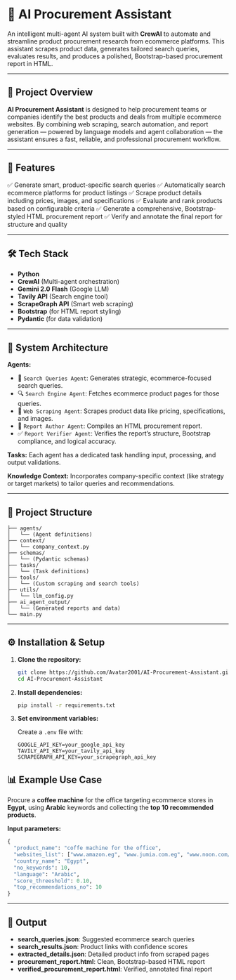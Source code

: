 # 🛒 AI Procurement Assistant

An intelligent multi-agent AI system built with **CrewAI** to automate and streamline product procurement research from ecommerce platforms. This assistant scrapes product data, generates tailored search queries, evaluates results, and produces a polished, Bootstrap-based procurement report in HTML.

---

## 📖 Project Overview

**AI Procurement Assistant** is designed to help procurement teams or companies identify the best products and deals from multiple ecommerce websites. By combining web scraping, search automation, and report generation — powered by language models and agent collaboration — the assistant ensures a fast, reliable, and professional procurement workflow.

---

## 🚀 Features

✅ Generate smart, product-specific search queries
✅ Automatically search ecommerce platforms for product listings
✅ Scrape product details including prices, images, and specifications
✅ Evaluate and rank products based on configurable criteria
✅ Generate a comprehensive, Bootstrap-styled HTML procurement report
✅ Verify and annotate the final report for structure and quality

---

## 🛠️ Tech Stack

* **Python**
* **CrewAI** (Multi-agent orchestration)
* **Gemini 2.0 Flash** (Google LLM)
* **Tavily API** (Search engine tool)
* **ScrapeGraph API** (Smart web scraping)
* **Bootstrap** (for HTML report styling)
* **Pydantic** (for data validation)

---

## 📝 System Architecture

**Agents:**

* 📖 `Search Queries Agent`: Generates strategic, ecommerce-focused search queries.
* 🔍 `Search Engine Agent`: Fetches ecommerce product pages for those queries.
* 🛒 `Web Scraping Agent`: Scrapes product data like pricing, specifications, and images.
* 📝 `Report Author Agent`: Compiles an HTML procurement report.
* ✅ `Report Verifier Agent`: Verifies the report’s structure, Bootstrap compliance, and logical accuracy.

**Tasks:**
Each agent has a dedicated task handling input, processing, and output validations.

**Knowledge Context:**
Incorporates company-specific context (like strategy or target markets) to tailor queries and recommendations.

---

## 📂 Project Structure

```
├── agents/
│   └── (Agent definitions)
├── context/
│   └── company_context.py
├── schemas/
│   └── (Pydantic schemas)
├── tasks/
│   └── (Task definitions)
├── tools/
│   └── (Custom scraping and search tools)
├── utils/
│   └── llm_config.py
├── ai_agent_output/
│   └── (Generated reports and data)
└── main.py
```

---

## ⚙️ Installation & Setup

1. **Clone the repository:**

   ```bash
   git clone https://github.com/Avatar2001/AI-Procurement-Assistant.git
   cd AI-Procurement-Assistant
   ```

2. **Install dependencies:**

   ```bash
   pip install -r requirements.txt
   ```

3. **Set environment variables:**

   Create a `.env` file with:

   ```
   GOOGLE_API_KEY=your_google_api_key
   TAVILY_API_KEY=your_tavily_api_key
   SCRAPEGRAPH_API_KEY=your_scrapegraph_api_key
   ```



## 📊 Example Use Case

Procure a **coffee machine** for the office targeting ecommerce stores in **Egypt**, using **Arabic** keywords and collecting the **top 10 recommended products**.

**Input parameters:**

```python
{
  "product_name": "coffe machine for the office",
  "websites_list": ["www.amazon.eg", "www.jumia.com.eg", "www.noon.com/egypt-en"],
  "country_name": "Egypt",
  "no_keywords": 10,
  "language": "Arabic",
  "score_threeshold": 0.10,
  "top_recommendations_no": 10
}
```

---

## 📄 Output

* **search\_queries.json**: Suggested ecommerce search queries
* **search\_results.json**: Product links with confidence scores
* **extracted\_details.json**: Detailed product info from scraped pages
* **procurement\_report.html**: Clean, Bootstrap-based HTML report
* **verified\_procurement\_report.html**: Verified, annotated final report


